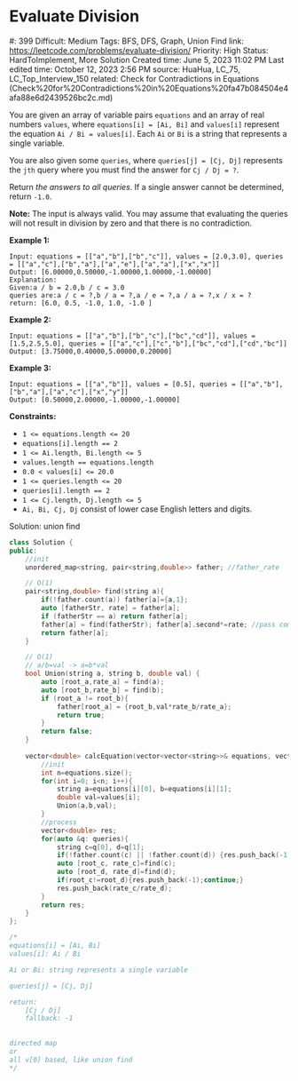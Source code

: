 # Evaluate Division

#: 399
Difficult: Medium
Tags: BFS, DFS, Graph, Union Find
link: https://leetcode.com/problems/evaluate-division/
Priority: High
Status: HardToImplement, More Solution
Created time: June 5, 2023 11:02 PM
Last edited time: October 12, 2023 2:56 PM
source: HuaHua, LC_75, LC_Top_Interview_150
related: Check for Contradictions in Equations (Check%20for%20Contradictions%20in%20Equations%20fa47b084504e4afa88e6d2439526bc2c.md)

You are given an array of variable pairs `equations` and an array of real numbers `values`, where `equations[i] = [Ai, Bi]` and `values[i]` represent the equation `Ai / Bi = values[i]`. Each `Ai` or `Bi` is a string that represents a single variable.

You are also given some `queries`, where `queries[j] = [Cj, Dj]` represents the `jth` query where you must find the answer for `Cj / Dj = ?`.

Return *the answers to all queries*. If a single answer cannot be determined, return `-1.0`.

**Note:** The input is always valid. You may assume that evaluating the queries will not result in division by zero and that there is no contradiction.

**Example 1:**

```
Input: equations = [["a","b"],["b","c"]], values = [2.0,3.0], queries = [["a","c"],["b","a"],["a","e"],["a","a"],["x","x"]]
Output: [6.00000,0.50000,-1.00000,1.00000,-1.00000]
Explanation:
Given:a / b = 2.0,b / c = 3.0
queries are:a / c = ?,b / a = ?,a / e = ?,a / a = ?,x / x = ?
return: [6.0, 0.5, -1.0, 1.0, -1.0 ]

```

**Example 2:**

```
Input: equations = [["a","b"],["b","c"],["bc","cd"]], values = [1.5,2.5,5.0], queries = [["a","c"],["c","b"],["bc","cd"],["cd","bc"]]
Output: [3.75000,0.40000,5.00000,0.20000]

```

**Example 3:**

```
Input: equations = [["a","b"]], values = [0.5], queries = [["a","b"],["b","a"],["a","c"],["x","y"]]
Output: [0.50000,2.00000,-1.00000,-1.00000]

```

**Constraints:**

- `1 <= equations.length <= 20`
- `equations[i].length == 2`
- `1 <= Ai.length, Bi.length <= 5`
- `values.length == equations.length`
- `0.0 < values[i] <= 20.0`
- `1 <= queries.length <= 20`
- `queries[i].length == 2`
- `1 <= Cj.length, Dj.length <= 5`
- `Ai, Bi, Cj, Dj` consist of lower case English letters and digits.

Solution: union find

```cpp
class Solution {
public:
    //init
    unordered_map<string, pair<string,double>> father; //father_rate

    // O(1)
    pair<string,double> find(string a){
        if(!father.count(a)) father[a]={a,1};
        auto [fatherStr, rate] = father[a];
        if (fatherStr == a) return father[a];
        father[a] = find(fatherStr); father[a].second*=rate; //pass compression
        return father[a];
    }

    // O(1)
    // a/b=val -> a=b*val
    bool Union(string a, string b, double val) {
        auto [root_a,rate_a] = find(a);
        auto [root_b,rate_b] = find(b);
        if (root_a != root_b){
            father[root_a] = {root_b,val*rate_b/rate_a};
            return true;
        }
        return false;
    }
    
    vector<double> calcEquation(vector<vector<string>>& equations, vector<double>& values, vector<vector<string>>& queries) {
        //init
        int n=equations.size();
        for(int i=0; i<n; i++){
            string a=equations[i][0], b=equations[i][1];
            double val=values[i];
            Union(a,b,val);
        }
        //process
        vector<double> res;
        for(auto &q: queries){
            string c=q[0], d=q[1];
            if(!father.count(c) || !father.count(d)) {res.push_back(-1);continue;}
            auto [root_c, rate_c]=find(c);
            auto [root_d, rate_d]=find(d);
            if(root_c!=root_d){res.push_back(-1);continue;}
            res.push_back(rate_c/rate_d);
        }
        return res;
    }
};

/*
equations[i] = [Ai, Bi]
values[i]: Ai / Bi

Ai or Bi: string represents a single variable

queries[j] = [Cj, Dj]

return:
    [Cj / Dj]
    fallback: -1
        
       
directed map
or
all v[0] based, like union find      
*/
```